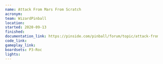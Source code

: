 ```yaml
---
name: Attack From Mars From Scratch
acronym:
team: WizardPinball
location:
started: 2020-09-13
finished:
documentation_link: https://pinside.com/pinball/forum/topic/attack-from-mars-scratch-build
code_link:
gameplay_link:
boardsets: P3-Roc
lights:
---
```

